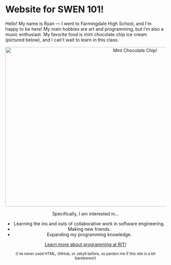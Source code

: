 # Website for SWEN 101!

Hello! My name is Ryan — I went to Farmingdale High School, and I'm happy to be here! My main hobbies are art and programming, but I'm also a music enthusiast. My favorite food is mint chocolate chip ice cream (pictured below), and I can't wait to learn in this class.

<center><img src="https://upload.wikimedia.org/wikipedia/commons/1/19/2020-04-27_22_38_20_Friendly%27s_Mint_Chocolate_Chip_Ice_Cream_in_the_Franklin_Farm_section_of_Oak_Hill%2C_Fairfax_County%2C_Virginia.jpg" alt="Mint Chocolate Chip!" width="800" height="500"><center>

Specifically, I am interested in...
- Learning the ins and outs of collaborative work in software engineering.
- Making new friends.
- Expanding my programming knowledge.

<a href = "https://www.rit.edu/computing/department-software-engineering" target = "_self">Learn more about programming at RIT!</a>

<sub>(I've never used HTML, GitHub, or Jekyll before, so pardon me if this site is a bit barebones!)</sub>
